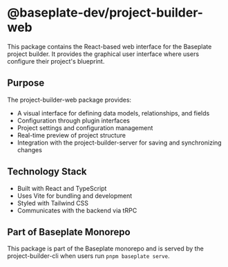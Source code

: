 # @baseplate-dev/project-builder-web

This package contains the React-based web interface for the Baseplate project builder. It provides the graphical user interface where users configure their project's blueprint.

## Purpose

The project-builder-web package provides:

- A visual interface for defining data models, relationships, and fields
- Configuration through plugin interfaces
- Project settings and configuration management
- Real-time preview of project structure
- Integration with the project-builder-server for saving and synchronizing changes

## Technology Stack

- Built with React and TypeScript
- Uses Vite for bundling and development
- Styled with Tailwind CSS
- Communicates with the backend via tRPC

## Part of Baseplate Monorepo

This package is part of the Baseplate monorepo and is served by the project-builder-cli when users run `pnpm baseplate serve`.
